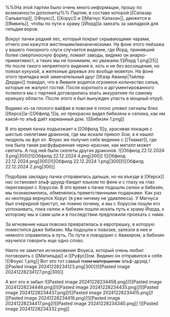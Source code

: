 %%(На этой партии было очень много информации, прошу по возможности дополнить)%%
Партия, в составе которой [[Салазар Сальватор]], [[Фоукс]], [[Хорус]] и [[Магнус Калахан]], движется в [[Ямвиль]], чтобы по пути к храму [[Йорд]]а заехать за закладкой для гильдии воров.

Вокруг пачки редкий лес, который покрыт скрывающими чарами, отчего они кажутся жестяными/механическими. На фоне этого пейзажа у вашего покорного слуги случается видение, где Йорд, принявший более смертоносную форму, ломает заводы, видимо он анархо-примитивист, а таких мы не понимаем, но уважаем.![[Йорд 1.png|25]] Но после такого неприятного видения я, хоть и не без восхищения, но поехал кукухой, а железные деревья это вообще моветон.  На фоне этого припадка мой замечательный друг [[Каэр Авакир|Тайлер Дерден]] поведал, что в Ямвиле водится огромное количество сильв, которые не жалуют гостей. После короткого и аргументированного полилога мы с партией договорились ехать аккуратнее по самому краешку области. После этого я был вынужден упасть в мощный отруб.

Видимо из-за плохого вайфая в повозке я плохо уловил сигналы близ [[Керск]]а-[[Обфилд 1]]а, но прекрасно видел бибизяна и селюка, как им какой-то эльф даёт карманный дом.
![[Бибизян 1.png]]

В это время пачка подъезжает к [[Обфилд 1]]у, красивая локация с шестью скелетами драконов, где мы искали прикоп 3см, а я нашел пиздюль на фул хп. Фоукс же получил себе ведение с [[Тиамат]], где она была такая расфуфыренная черно-красная, как металл может светить. А под ней были скелеты других драконов. 
![[Обфилд 22.12.2024 3.png|300]]![[Обфилд 22.12.2024 4.png|300]]
![[Обфилд 22.12.2024.png|300]]![[Обфилд 22.12.2024 1.png|300]]![[Обфилд 22.12.2024 2.png|300]]

Подобрав закладку пачка отправилась дальше, но на въезде в [[Керск]] нас остановил эльф-друид-бандит языком по фене и с глазу на глаз переговорил с Хорусом. В это время к пачке подошли селюк и бибизян, мы познакомились, обменялись приветственными подарками. Как раз из ниоткуда вернулся Хорус (я уже ничему не удивляюсь). У Магнуса был очередной приступ, не помню почему, и мы с Хорусом пошли его успокаивать, пока селюк и бибизян пошли искать путь к храму Йорда, к которому мы и сами шли и в последствии предложили проехать с нами.

За мгновение наша повозка превратилась в евротрешку, в которую поместится даже бибизян. Мы подошли к повозке, залезли в нее и немного оправились в путь. По пути я повздорил с Авакиром, а бибизян научился говорить еще одно слово.

Никто не заметил исчезновения Фоукса, который очень любил поговорить с [[Матильда]] и [[Руфус]]ом. Видимо он отправился к себе.
![[Фоукс 1.png]]
Вот это тот самый ~~гном матершиник~~ эльф-друид
![[Pasted image 20241228234123.png|300]]![[Pasted image 20241228234127.png|300]]

А вот это я забыл
![[Pasted image 20241228234458.png]]![[Pasted image 20241228234446.png]]![[Pasted image 20241228234435.png]]![[Pasted image 20241228234437.png]]![[Pasted image 20241228234415.png]]![[Pasted image 20241228234416.png]]![[Pasted image 20241228234417.png]]![[Pasted image 20241228234340.png]]
![[Pasted image 20241228234332.png]]